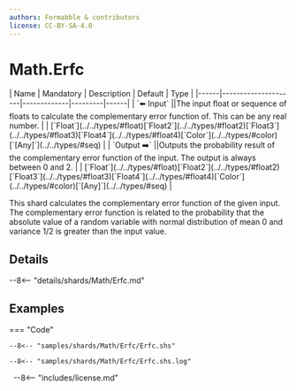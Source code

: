 ```yaml
---
authors: Formabble & contributors
license: CC-BY-SA-4.0
---
```



# Math.Erfc

<div class="sh-parameters" markdown="1">
| Name | Mandatory | Description | Default | Type |
|------|---------------------|-------------|---------|------|
| `⬅️ Input` ||The input float or sequence of floats to calculate the complementary error function of. This can be any real number. | | [`Float`](../../types/#float)[`Float2`](../../types/#float2)[`Float3`](../../types/#float3)[`Float4`](../../types/#float4)[`Color`](../../types/#color)[`[Any]`](../../types/#seq) |
| `Output ➡️` ||Outputs the probability result of the complementary error function of the input. The output is always between 0 and 2. | | [`Float`](../../types/#float)[`Float2`](../../types/#float2)[`Float3`](../../types/#float3)[`Float4`](../../types/#float4)[`Color`](../../types/#color)[`[Any]`](../../types/#seq) |

</div>

This shard calculates the complementary error function of the given input. The complementary error function is related to the probability that the absolute value of a random variable with normal distribution of mean 0 and variance 1/2 is greater than the input value.

## Details

--8<-- "details/shards/Math/Erfc.md"


## Examples

=== "Code"

  ```x86asm linenums="1"
  --8<-- "samples/shards/Math/Erfc/Erfc.shs"
  ```

  ```
  --8<-- "samples/shards/Math/Erfc/Erfc.shs.log"
  ```
&nbsp;
--8<-- "includes/license.md"

